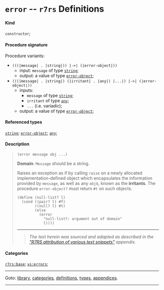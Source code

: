 

<a id='definition__r7rs__error'></a>

# `error` -- `r7rs` Definitions


#### Kind

`constructor`;


#### Procedure signature

Procedure variants:
 * `(((|message| . |string|)) |->| (|error-object|))`
   * input: `message` of type [`string`](../../r7rs/types/string.md#type__r7rs__string);
   * output: a value of type [`error-object`](../../r7rs/types/error-object.md#type__r7rs__error-object);
 * `(((|message| . |string|) (|irritant| . |any|) |...|) |->| (|error-object|))`
   * inputs:
     * `message` of type [`string`](../../r7rs/types/string.md#type__r7rs__string);
     * `irritant` of type [`any`](../../r7rs/types/any.md#type__r7rs__any);
     * `...` (i.e. variadic);
   * output: a value of type [`error-object`](../../r7rs/types/error-object.md#type__r7rs__error-object);


#### Referenced types

[`string`](../../r7rs/types/string.md#type__r7rs__string);
[`error-object`](../../r7rs/types/error-object.md#type__r7rs__error-object);
[`any`](../../r7rs/types/any.md#type__r7rs__any);


#### Description

> ````
> (error message obj ...)
> ````
> 
> 
> **Domain**:  `Message` should be a string.
> 
> Raises an exception as if by calling
> `raise` on a newly allocated implementation-defined object which encapsulates
> the information provided by `message`,
> as well as any `obj`s, known as the __irritants__.
> The procedure `error-object?` must return `#t` on such objects.
> 
> ````
> (define (null-list? l)
>   (cond ((pair? l) #f)
>         ((null? l) #t)
>         (else
>           (error
>             "null-list?: argument out of domain"
>             l))))
> ````
> 
> 
> ----
> > *The text herein was sourced and adapted as described in the ["R7RS attribution of various text snippets"](../../r7rs/appendices/attribution.md#appendix__r7rs__attribution) appendix.*


#### Categories

[`r7rs:base`](../../r7rs/categories/r7rs_3a_base.md#category__r7rs__r7rs_3a_base);
[`vs:errors`](../../r7rs/categories/vs_3a_errors.md#category__r7rs__vs_3a_errors);

----

Goto: [library](../../r7rs/_index.md#library__r7rs), [categories](../../r7rs/categories/_index.md#toc__r7rs__categories), [definitions](../../r7rs/definitions/_index.md#toc__r7rs__definitions), [types](../../r7rs/types/_index.md#toc__r7rs__types), [appendices](../../r7rs/appendices/_index.md#toc__r7rs__appendices).

----

